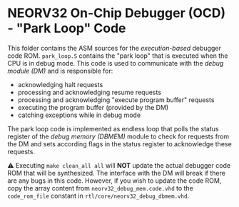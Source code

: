 # NEORV32 On-Chip Debugger (OCD) - "Park Loop" Code

This folder contains the ASM sources for the *execution-based* debugger code ROM.
`park_loop.S` contains the "park loop" that is executed when the CPU is in debug mode. This code is used to communicate
with the *debug module (DM)* and is responsible for:

* acknowledging halt requests
* processing and acknowledging resume requests
* processing and acknowledging "execute program buffer" requests
* executing the program buffer (provided by the DM)
* catching exceptions while in debug mode

The park loop code is implemented as endless loop that polls the status register of the *debug memory (DBMEM)* module
to check for requests from the DM and sets according flags in the status register to acknowledge these requests.

:warning: Executing `make clean_all all` will **NOT** update the actual debugger code ROM that will be synthesized.
The interface with the DM will break if there are any bugs in this code. However, if you wish to update the code ROM,
copy the array content from `neorv32_debug_mem.code.vhd` to the `code_rom_file` constant in `rtl/core/neorv32_debug_dbmem.vhd`.
